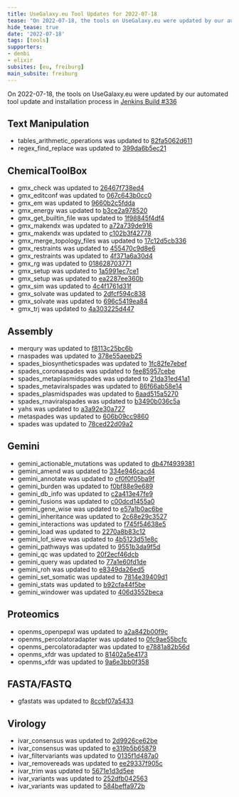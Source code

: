 ```yaml
---
title: UseGalaxy.eu Tool Updates for 2022-07-18
tease: "On 2022-07-18, the tools on UseGalaxy.eu were updated by our automated tool update and installation process."
hide_tease: true
date: '2022-07-18'
tags: [tools]
supporters:
- denbi
- elixir
subsites: [eu, freiburg]
main_subsite: freiburg
---
```


On 2022-07-18, the tools on UseGalaxy.eu were updated by our automated tool update and installation process in [Jenkins Build #336](https://build.galaxyproject.eu/job/usegalaxy-eu/job/install-tools/#336/)


## Text Manipulation

- tables_arithmetic_operations was updated to [82fa5062d611](https://toolshed.g2.bx.psu.edu/view/devteam/tables_arithmetic_operations/82fa5062d611)
- regex_find_replace was updated to [399da6b5ec21](https://toolshed.g2.bx.psu.edu/view/galaxyp/regex_find_replace/399da6b5ec21)

## ChemicalToolBox

- gmx_check was updated to [26467f738ed4](https://toolshed.g2.bx.psu.edu/view/chemteam/gmx_check/26467f738ed4)
- gmx_editconf was updated to [067c643b0cc0](https://toolshed.g2.bx.psu.edu/view/chemteam/gmx_editconf/067c643b0cc0)
- gmx_em was updated to [9660b2c5fdda](https://toolshed.g2.bx.psu.edu/view/chemteam/gmx_em/9660b2c5fdda)
- gmx_energy was updated to [b3ce2a978520](https://toolshed.g2.bx.psu.edu/view/chemteam/gmx_energy/b3ce2a978520)
- gmx_get_builtin_file was updated to [1f98845f4df4](https://toolshed.g2.bx.psu.edu/view/chemteam/gmx_get_builtin_file/1f98845f4df4)
- gmx_makendx was updated to [a72a739de916](https://toolshed.g2.bx.psu.edu/view/chemteam/gmx_makendx/a72a739de916)
- gmx_makendx was updated to [c102b3f42778](https://toolshed.g2.bx.psu.edu/view/chemteam/gmx_makendx/c102b3f42778)
- gmx_merge_topology_files was updated to [17c12d5cb336](https://toolshed.g2.bx.psu.edu/view/chemteam/gmx_merge_topology_files/17c12d5cb336)
- gmx_restraints was updated to [455470c9d8e6](https://toolshed.g2.bx.psu.edu/view/chemteam/gmx_restraints/455470c9d8e6)
- gmx_restraints was updated to [4f371a6a30d4](https://toolshed.g2.bx.psu.edu/view/chemteam/gmx_restraints/4f371a6a30d4)
- gmx_rg was updated to [018628703771](https://toolshed.g2.bx.psu.edu/view/chemteam/gmx_rg/018628703771)
- gmx_setup was updated to [1a5991ec7ce1](https://toolshed.g2.bx.psu.edu/view/chemteam/gmx_setup/1a5991ec7ce1)
- gmx_setup was updated to [ea2287ee360b](https://toolshed.g2.bx.psu.edu/view/chemteam/gmx_setup/ea2287ee360b)
- gmx_sim was updated to [4c4f1761d31f](https://toolshed.g2.bx.psu.edu/view/chemteam/gmx_sim/4c4f1761d31f)
- gmx_solvate was updated to [2dfcf594c838](https://toolshed.g2.bx.psu.edu/view/chemteam/gmx_solvate/2dfcf594c838)
- gmx_solvate was updated to [696c5419ea84](https://toolshed.g2.bx.psu.edu/view/chemteam/gmx_solvate/696c5419ea84)
- gmx_trj was updated to [4a303225d447](https://toolshed.g2.bx.psu.edu/view/chemteam/gmx_trj/4a303225d447)

## Assembly

- merqury was updated to [f8113c25bc6b](https://toolshed.g2.bx.psu.edu/view/iuc/merqury/f8113c25bc6b)
- rnaspades was updated to [378e55aeeb25](https://toolshed.g2.bx.psu.edu/view/iuc/rnaspades/378e55aeeb25)
- spades_biosyntheticspades was updated to [1fc82fe7ebef](https://toolshed.g2.bx.psu.edu/view/iuc/spades_biosyntheticspades/1fc82fe7ebef)
- spades_coronaspades was updated to [fee85957cebe](https://toolshed.g2.bx.psu.edu/view/iuc/spades_coronaspades/fee85957cebe)
- spades_metaplasmidspades was updated to [21da31ed41a1](https://toolshed.g2.bx.psu.edu/view/iuc/spades_metaplasmidspades/21da31ed41a1)
- spades_metaviralspades was updated to [86f66ab58e14](https://toolshed.g2.bx.psu.edu/view/iuc/spades_metaviralspades/86f66ab58e14)
- spades_plasmidspades was updated to [6aad515a5270](https://toolshed.g2.bx.psu.edu/view/iuc/spades_plasmidspades/6aad515a5270)
- spades_rnaviralspades was updated to [b3490b036c5a](https://toolshed.g2.bx.psu.edu/view/iuc/spades_rnaviralspades/b3490b036c5a)
- yahs was updated to [a3a92e30a727](https://toolshed.g2.bx.psu.edu/view/iuc/yahs/a3a92e30a727)
- metaspades was updated to [606b09cc9860](https://toolshed.g2.bx.psu.edu/view/nml/metaspades/606b09cc9860)
- spades was updated to [78ced22d09a2](https://toolshed.g2.bx.psu.edu/view/nml/spades/78ced22d09a2)

## Gemini

- gemini_actionable_mutations was updated to [db47f4939381](https://toolshed.g2.bx.psu.edu/view/iuc/gemini_actionable_mutations/db47f4939381)
- gemini_amend was updated to [334e946cacd4](https://toolshed.g2.bx.psu.edu/view/iuc/gemini_amend/334e946cacd4)
- gemini_annotate was updated to [cf0f0f05ba9f](https://toolshed.g2.bx.psu.edu/view/iuc/gemini_annotate/cf0f0f05ba9f)
- gemini_burden was updated to [f0bf88e9e689](https://toolshed.g2.bx.psu.edu/view/iuc/gemini_burden/f0bf88e9e689)
- gemini_db_info was updated to [c2a413e47fe9](https://toolshed.g2.bx.psu.edu/view/iuc/gemini_db_info/c2a413e47fe9)
- gemini_fusions was updated to [c00dcd1455a0](https://toolshed.g2.bx.psu.edu/view/iuc/gemini_fusions/c00dcd1455a0)
- gemini_gene_wise was updated to [e57a1b0ac6be](https://toolshed.g2.bx.psu.edu/view/iuc/gemini_gene_wise/e57a1b0ac6be)
- gemini_inheritance was updated to [2c68e29c3527](https://toolshed.g2.bx.psu.edu/view/iuc/gemini_inheritance/2c68e29c3527)
- gemini_interactions was updated to [f745f54638e5](https://toolshed.g2.bx.psu.edu/view/iuc/gemini_interactions/f745f54638e5)
- gemini_load was updated to [2270a8b83c12](https://toolshed.g2.bx.psu.edu/view/iuc/gemini_load/2270a8b83c12)
- gemini_lof_sieve was updated to [4b5123d51e8c](https://toolshed.g2.bx.psu.edu/view/iuc/gemini_lof_sieve/4b5123d51e8c)
- gemini_pathways was updated to [9551b3da9f5d](https://toolshed.g2.bx.psu.edu/view/iuc/gemini_pathways/9551b3da9f5d)
- gemini_qc was updated to [20f2ecf46dcb](https://toolshed.g2.bx.psu.edu/view/iuc/gemini_qc/20f2ecf46dcb)
- gemini_query was updated to [77a1e60fd1de](https://toolshed.g2.bx.psu.edu/view/iuc/gemini_query/77a1e60fd1de)
- gemini_roh was updated to [e8349da26ed5](https://toolshed.g2.bx.psu.edu/view/iuc/gemini_roh/e8349da26ed5)
- gemini_set_somatic was updated to [7814e39409d1](https://toolshed.g2.bx.psu.edu/view/iuc/gemini_set_somatic/7814e39409d1)
- gemini_stats was updated to [b92cfa44f5be](https://toolshed.g2.bx.psu.edu/view/iuc/gemini_stats/b92cfa44f5be)
- gemini_windower was updated to [406d3552beca](https://toolshed.g2.bx.psu.edu/view/iuc/gemini_windower/406d3552beca)

## Proteomics

- openms_openpepxl was updated to [a2a842b00f9c](https://toolshed.g2.bx.psu.edu/view/galaxyp/openms_openpepxl/a2a842b00f9c)
- openms_percolatoradapter was updated to [0fc9ae55bcfc](https://toolshed.g2.bx.psu.edu/view/galaxyp/openms_percolatoradapter/0fc9ae55bcfc)
- openms_percolatoradapter was updated to [e7881a82b56d](https://toolshed.g2.bx.psu.edu/view/galaxyp/openms_percolatoradapter/e7881a82b56d)
- openms_xfdr was updated to [81402a5e4173](https://toolshed.g2.bx.psu.edu/view/galaxyp/openms_xfdr/81402a5e4173)
- openms_xfdr was updated to [9a6e3bb0f358](https://toolshed.g2.bx.psu.edu/view/galaxyp/openms_xfdr/9a6e3bb0f358)

## FASTA/FASTQ

- gfastats was updated to [8ccbf07a5433](https://toolshed.g2.bx.psu.edu/view/bgruening/gfastats/8ccbf07a5433)

## Virology

- ivar_consensus was updated to [2d9926ce62be](https://toolshed.g2.bx.psu.edu/view/iuc/ivar_consensus/2d9926ce62be)
- ivar_consensus was updated to [e319b5b65879](https://toolshed.g2.bx.psu.edu/view/iuc/ivar_consensus/e319b5b65879)
- ivar_filtervariants was updated to [0135f1d487a0](https://toolshed.g2.bx.psu.edu/view/iuc/ivar_filtervariants/0135f1d487a0)
- ivar_removereads was updated to [ee29337f905c](https://toolshed.g2.bx.psu.edu/view/iuc/ivar_removereads/ee29337f905c)
- ivar_trim was updated to [5671e1d3d5ee](https://toolshed.g2.bx.psu.edu/view/iuc/ivar_trim/5671e1d3d5ee)
- ivar_variants was updated to [252dfb042563](https://toolshed.g2.bx.psu.edu/view/iuc/ivar_variants/252dfb042563)
- ivar_variants was updated to [584beffa972b](https://toolshed.g2.bx.psu.edu/view/iuc/ivar_variants/584beffa972b)


